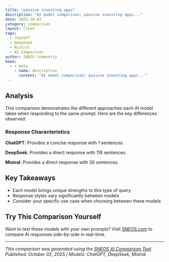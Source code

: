 ```yaml
---
title: "passive investing apps"
description: "AI model comparison: passive investing apps..."
date: 2025-10-02
category: comparison
layout: Clean
tags:
  - ChatGPT
  - DeepSeek
  - Mistral
  - AI Comparison
author: SNEOS Community
head:
  - - meta
    - name: description
      content: "AI model comparison: passive investing apps..."
---
```


<ChatComparison
  title="passive investing apps"
  prompt="passive investing apps"
  :responses='{"ChatGPT": "Passive investing apps are tools that allow investors to build and manage portfolios with minimal active management. These apps typically focus on low-cost index funds or ETFs (Exchange-Traded Funds) and automate the investment process. Here are some popular passive investing apps:\n\n1. **Betterment**: One of the largest robo-advisors, Betterment offers automated portfolio management based on your risk tolerance and investment goals. It uses low-cost ETFs and provides features like tax-loss harvesting and automatic rebalancing.\n\n2. **Wealthfront**: Similar to Betterment, Wealthfront is a robo-advisor that creates a diversified portfolio of low-cost ETFs. It offers features like tax-loss harvesting, direct indexing, and financial planning tools.\n\n3. **M1 Finance**: M1 Finance combines elements of robo-advising with customizable portfolios. Users can create their own investment pies, choosing from a variety of stocks and ETFs, while the app handles rebalancing and dividend reinvestment.\n\n4. **Acorns**: Acorns helps users invest spare change by rounding up purchases to the nearest dollar and investing the difference. It uses a selection of ETFs to build a diversified portfolio and is designed for beginner investors.\n\n5. **Robinhood**: While Robinhood is primarily known for commission-free trading of stocks and ETFs, it allows investors to adopt a passive approach by investing in ETFs and index funds without paying commission fees.\n\n6. **SoFi Invest**: SoFi Invest offers both active and automated investment options, including ETFs and stocks. It provides a simple interface and allows for passive investing with low fees.\n\n7. **Stash**: Stash targets beginner investors by allowing them to gradually build a portfolio. It offers suggestions based on personal interests and allows for small investments, which can be very appealing for passive investors.\n\n8. **Wealthsimple**: This is a robo-advisory platform that offers a range of portfolios based on individual risk profiles. Wealthsimple invests in low-cost index ETFs and provides social responsible investment options.\n\n9. **Fidelity Go**: This is a no-minimum investment account where Fidelity actively manages a portfolio of ETFs for you. It’s a simple way to invest passively through Fidelity’s investment strategies.\n\n10. **Charles Schwab Intelligent Portfolios**: Schwab’s robo-advisory service creates a diversified portfolio using low-cost ETFs, offers automatic rebalancing, and does not charge advisory fees.\n\nWhen choosing a passive investing app, consider factors such as fees, minimum investment requirements, ease of use, and the variety of investment options available. Always make sure the app aligns with your financial goals and risk tolerance.", "DeepSeek": "Of course. Here is a comprehensive guide to passive investing apps, broken down for beginners and experienced investors alike.\n\n### The Core Idea of Passive Investing\n\nBefore diving into the apps, it\u0027s crucial to understand the strategy:\n* **Passive Investing:** Instead of trying to \u0022beat the market\u0022 by picking individual stocks, you buy a basket of investments that track the entire market (or a large segment of it). This is typically done through **ETFs (Exchange-Traded Funds)** or **Index Funds**.\n* **Goal:** To match market returns over the long term with minimal effort, low fees, and diversification (spreading out risk).\n\n---\n\n### Key Features to Look For in a Passive Investing App\n\nWhen choosing an app, consider these factors:\n\n1. **Account Types:** Does it offer taxable brokerage accounts, IRAs (Traditional, Roth, SEP), and other retirement accounts?\n2. **Fees:** Are there commission fees for trades? Account maintenance fees? Expense ratios on the funds themselves (the lower, the better)?\n3. **Fund Selection:** Does it offer a good variety of low-cost, broad-market index funds and ETFs?\n4. **Fractional Shares:** Can you buy a piece of a share instead of a whole one? This is crucial for investing with small amounts of money.\n5. **Automation:** Can you set up automatic, recurring investments? This is the heart of \u0022set-it-and-forget-it\u0022 passive investing.\n6. **User Experience:** Is the app easy to navigate and understand?\n7. **Educational Resources:** Does it provide learning tools to help you make informed decisions?\n\n---\n\n### Top Passive Investing Apps, Categorized\n\nHere are the best apps, grouped by their primary strength.\n\n#### \uD83C\uDFC6 Category 1: The All-in-One Robo-Advisors (Easiest for Beginners)\n\nThese apps do the heavy lifting for you. You answer a few questions, and they build and manage a diversified portfolio of ETFs automatically.\n\n| App | Best For | How It Works | Key Features |\n| :--- | :--- | :--- | :--- |\n| **Betterment** | **Hands-off simplicity \u0026 goal-based investing.** | You set a goal (e.g., Retirement, Safety Net), and Betterment creates and automatically rebalances a portfolio for you. | **\u2705 Fully automated investing \u0026 rebalancing.** \u003Cbr\u003E **\u2705 Goal-based account setup.** \u003Cbr\u003E **\u2705 Tax-loss harvesting** (premium feature). \u003Cbr\u003E **\u2705 No trading commissions.** |\n| **Wealthfront** | **Automated optimization and high-yield cash accounts.** | Similar to Betterment, it builds a diversified ETF portfolio. Known for its sophisticated (and free) tax-loss harvesting. | **\u2705 Strong tax-efficient strategies.** \u003Cbr\u003E **\u2705 High-interest Cash Account.** \u003Cbr\u003E **\u2705 Portfolio Line of Credit** available. \u003Cbr\u003E **\u2705 No trading commissions.** |\n| **Acorns** | **The ultimate \u0022set-and-forget\u0022 app for spare change.** | Links to your debit/credit cards and rounds up your purchases to the nearest dollar, investing the \u0022spare change.\u0022 | **\u2705 \u0022Round-Ups\u0022 automate micro-investing.** \u003Cbr\u003E **\u2705 Very beginner-friendly.** \u003Cbr\u003E **\u2705 Recurring investments.** \u003Cbr\u003E **\u274C Monthly fee ($3-$9) can be high for small balances.** |\n| **Ellevest** | **A goal-based platform with a focus on women\u0027s financial needs.** | Uses a specialized algorithm to account for factors like longer life expectancies and salary curves. | **\u2705 Goal-focused (Retirement, Home, etc.).** \u003Cbr\u003E **\u2705 Content and coaching tailored for women.** \u003Cbr\u003E **\u2705 No commission trading.** |\n\n#### \uD83C\uDFC6 Category 2: The DIY Brokerages (More Control, Still Passive)\n\nThese apps give you the tools to build your own passive portfolio. You choose the specific ETFs to buy. This offers the lowest possible fees if you know what you\u0027re doing.\n\n| App | Best For | How It Works | Key Features |\n| :--- | :--- | :--- | :--- |\n| **Fidelity** | **A one-stop-shop for all things investing.** | A full-service brokerage where you can buy their own famously low-cost index funds (like **FXAIX**) or any other ETF. | **\u2705 Excellent $0 commission index funds.** \u003Cbr\u003E **\u2705 Fractional shares on stocks and ETFs.** \u003Cbr\u003E **\u2705 Powerful research and tools.** \u003Cbr\u003E **\u2705 Great customer service.** |\n| **Charles Schwab** | **Another top-tier, all-inclusive brokerage.** | Very similar to Fidelity, with its own suite of low-cost index funds and ETFs (like **SWPPX**). | **\u2705 Strong banking integration.** \u003Cbr\u003E **\u2705 High-quality research and education.** \u003Cbr\u003E **\u2705 No account minimums.** \u003Cbr\u003E **\u2705 Fractional shares via \u0022Stock Slices.\u0022** |\n| **Vanguard** | **The pioneer of passive investing for purists.** | The original home of the index fund for everyday investors. The platform is focused on long-term, low-cost investing. | **\u2705 The lowest expense ratios in the industry.** \u003Cbr\u003E **\u2705 The trusted name for buy-and-hold.** \u003Cbr\u003E **\u274C App/interface is less modern than competitors.** |\n| **M1 Finance** | **The hybrid \u0022DIY Robo-Advisor.\u0022** | You create a custom \u0022Pie\u0022 of ETFs (or stocks), and M1 automates all future investments into that allocation. | **\u2705 Customizable, automated portfolios.** \u003Cbr\u003E **\u2705 Dynamic rebalancing.** \u003Cbr\u003E **\u2705 Fractional shares for everything.** \u003Cbr\u003E **\u2705 No commission trades.** |\n| **Public.com** | **A social and educational-focused platform.** | Allows you to buy stocks and ETFs, including thematic baskets, with a social feed to see what others are investing in. | **\u2705 Social and educational community aspect.** \u003Cbr\u003E **\u2705 Thematic investing \u0022Collections.\u0022** \u003Cbr\u003E **\u2705 Fractional shares.** \u003Cbr\u003E **\u2705 No commission trades.** |\n\n#### \uD83C\uDFC6 Category 3: The Thematic \u0026 Global Apps\n\nThese apps offer a unique twist on passive investing, often with a specific focus.\n\n| App | Best For | How It Works | Key Features |\n| :--- | :--- | :--- | :--- |\n| **Wealthsimple (Canada)** | **Canadian investors seeking a simple, all-in-one solution.** | A leading robo-advisor and brokerage in Canada, similar to Betterment. | **\u2705 Automated portfolio management.** \u003Cbr\u003E **\u2705 Socially responsible investing (SRI) options.** \u003Cbr\u003E **\u2705 Manages crypto and trading accounts.** |\n| **Stash** | **Learning to invest with thematic guidance.** | Offers a large selection of ETFs and individual stocks, grouped by themes (e.g., \u0022Clean \u0026 Green,\u0022 \u0022American Giants\u0022). | **\u2705 Educational content built-in.** \u003Cbr\u003E **\u2705 Thematic investing for beginners.** \u003Cbr\u003E **\u2705 Fractional shares.** \u003Cbr\u003E **\u274C Monthly fee ($3-$9).** |\n\n---\n\n### How to Get Started: A Simple 3-Step Plan\n\n1. **Choose Your App:**\n * **If you want zero thinking:** Pick a **Robo-Advisor (Betterment, Wealthfront)**.\n * **If you want control with low costs:** Pick a **DIY Brokerage (Fidelity, Schwab, Vanguard, M1)**.\n * **If you struggle to save:** Try **Acorns**.\n\n2. **Pick Your Core Investment(s):** For a truly passive portfolio, you often only need one or two funds.\n * **The Simple Option:** A **Total US Stock Market ETF** (like **VTI** from Vanguard or **ITOT** from iShares).\n * **The Balanced Option:** A **Total World Stock ETF** (like **VT** from Vanguard) or a **Target Date Fund** (which automatically adjusts its risk as you near your retirement year).\n\n3. **Set Up Automation:**\n * **Schedule recurring transfers** from your bank account to your investing app.\n * **Set up automatic purchases** of your chosen ETF(s).\n * **Now, forget about it.** Log in once a quarter to check in, but avoid the temptation to tinker.\n\n**Disclaimer:** I am an AI assistant and not a licensed financial advisor. This information is for educational purposes only. All investing involves risk, including the possible loss of principal. Please do your own research and consider consulting with a qualified professional before making any investment decisions.", "Mistral": "Passive investing apps are designed to help users invest in a way that minimizes buying and selling, aiming to maximize returns over the long term. These apps often focus on low-cost index funds, ETFs, and other diversified investment vehicles. Here are some popular passive investing apps:\n\n1. **Vanguard**: Known for its low-cost index funds, Vanguard offers a mobile app that allows users to manage their investments, track performance, and make transactions.\n\n2. **Betterment**: Betterment is a robo-advisor that uses algorithms to manage your investments. It focuses on passive investing strategies and offers features like tax-loss harvesting and automatic rebalancing.\n\n3. **Wealthfront**: Another robo-advisor, Wealthfront provides automated investment management with a focus on passive investing. It also offers high-yield savings accounts and other financial services.\n\n4. **Acorns**: Acorns is known for its \u0022round-up\u0022 feature, which invests spare change from your purchases into a diversified portfolio of ETFs. It\u0027s a great way to start passive investing with small amounts of money.\n\n5. **Fidelity**: Fidelity\u0027s app offers a wide range of investment options, including index funds and ETFs. It also provides tools for research and education.\n\n6. **Schwab**: Charles Schwab\u0027s app offers a variety of passive investment options, including index funds and ETFs. It also provides robust research and educational resources.\n\n7. **M1 Finance**: M1 Finance allows users to create custom portfolios (called \u0022pies\u0022) and automate their investments. It\u0027s a good option for those who want more control over their passive investing strategy.\n\n8. **Ellevest**: Ellevest is a robo-advisor designed specifically for women, focusing on passive investing strategies tailored to women\u0027s financial goals and lifespans.\n\n9. **Stash**: Stash offers a variety of themed ETFs and allows users to invest in fractional shares, making it easier to build a diversified portfolio with a smaller amount of money.\n\n10. **Public**: Public is a social investing app that allows users to invest in stocks and ETFs with no commission fees. It also offers fractional shares and a community feature for sharing ideas.\n\nWhen choosing a passive investing app, consider factors like fees, account minimums, investment options, and additional features that align with your financial goals and preferences."}' 
  published-date="10:23"
/>

## Analysis

This comparison demonstrates the different approaches each AI model takes when responding to the same prompt. Here are the key differences observed:

### Response Characteristics

**ChatGPT**: Provides a concise response with 1 sentences. 

**DeepSeek**: Provides a direct response with 118 sentences. 

**Mistral**: Provides a direct response with 30 sentences. 

## Key Takeaways

- Each model brings unique strengths to this type of query
- Response styles vary significantly between models
- Consider your specific use case when choosing between these models

## Try This Comparison Yourself

Want to test these models with your own prompts? Visit [SNEOS.com](https://sneos.com) to compare AI responses side-by-side in real-time.

---

*This comparison was generated using the [SNEOS AI Comparison Tool](https://sneos.com)*
*Published: October 02, 2025 | Models: ChatGPT, DeepSeek, Mistral*
